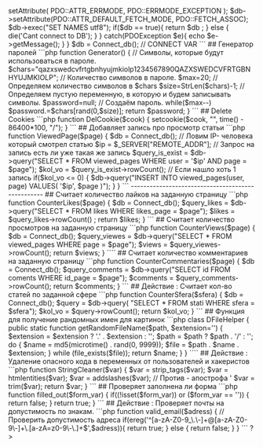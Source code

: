 <?php

// LOGO
$appname = "";


## Connection to DB
```php
function Connect_db()
 {
	 include 'connect.php'; // Data of Connection
	 try{
	      $db = new PDO("mysql:host=$host;dbname=$db_name", $user, $password);
	      $db->setAttribute( PDO::ATTR_ERRMODE, PDO::ERRMODE_EXCEPTION );
        $db->setAttribute(PDO::ATTR_DEFAULT_FETCH_MODE, PDO::FETCH_ASSOC);
	      $db->exec("SET NAMES utf8");
        if($db == true){ return $db ; }
				else { die('Cant connect to DB'); }
	    }

	 catch(PDOException $e){ echo $e->getMessage();  }
 }
$db =  Connect_db();  // CONNECT VAR
```



## Генератор паролей
```php
function Generator()
{
  // Символы, которые будут использоваться в пароле.
  $chars="qazxswedcvfrtgbnhyujmkiolp1234567890QAZXSWEDCVFRTGBNHYUJMKIOLP";
  // Количество символов в пароле.
  $max=20;
  // Определяем количество символов в $chars
  $size=StrLen($chars)-1;
  // Определяем пустую переменную, в которую и будем записывать символы.
  $password=null;
  // Создаём пароль.
  while($max--)
  $password.=$chars[rand(0,$size)];
  return $password;
}
```


## Delete Cookies
```php
function DelCookie($cook)
 {
   setcookie($cook, "", time() - 86400*100, "/");
 }
```




## Добавляет запись про просмотр статьи
```php
function ViewedPage($page)
 {
    $db = Connect_db();

		// Ловим IP- человека который смотрел статью
		 $ip = $_SERVER["REMOTE_ADDR"];

		// Запрос на запись есть ли уже такая же запись
    $query_is_exist = $db->query("SELECT * FROM viewed_pages WHERE user = '$ip' AND page = $page");
		$kol_vo = $query_is_exist->rowCount();

    // Если нашло хоть 1 запись
	  if($kol_vo <= 0) { $db->query("INSERT INTO viewed_pages(user, page) VALUES( '$ip', $page )"); }
 }
```


--------------------------------------------------
## Считает количество лайков на заданную страницу
```php
function CounterLikes($page)
 {
   $db = Connect_db();

   $query_likes = $db->query("SELECT * FROM likes WHERE likes_page = $page");
	 $likes =  $query_likes->rowCount() ;

	 return $likes;
  }
```





## Считает количество просмотров на заданную страницу
```php
function CounterViews($page)
 {
   $db = Connect_db();

	 $query_viewes = $db->query("SELECT * FROM viewed_pages WHERE page = $page");
 	 $views = $query_viewes->rowCount();

 	 return $views;
 }
````




## Считает количество комментариев на заданную страницу
```php
function CounterCommentaries($page)
{
 $db = Connect_db();

 $query_comments = $db->query("SELECT id FROM coments  WHERE id_page = $page");
 $comments = $query_comments->rowCount();

 return $comments;
}
```



## Действие : Считает кол-во статей по заданной сфере
```php
function CounterSfera($sfera)
 {
	 $db = Connect_db();

    $query = $db->query( "SELECT * FROM stati WHERE sfera = $sfera");
		$kol_vo = $query->rowCount();

		return $kol_vo;
 }
```



## Функция для получение рандомных имен для картинок
```php
class DFileHelper
{
    public static function getRandomFileName($path, $extension='')
    {
        $extension = $extension ? '.' . $extension : '';
        $path = $path ? $path . '/' : '';

        do {
            $name = md5(microtime() . rand(0, 9999));
            $file = $path . $name . $extension;
        } while (file_exists($file));

        return $name;
    }
}
````


## Действие : Удаление опасного кода в переменных от пользователей и хакеристов
```php
function StringCleaner($var)
 {
   $var = strip_tags($var);
   $var = htmlentities($var);
   $var = addslashes($var); // Против - апострофа '
   $var = trim($var);
   return $var;
}
```



## Проверяет заполнена ли форма
```php
function filled_out($form_var)
 {
    if((!isset($form_var)) or ($form_var == ''))
       {
           return false;
       }
       return true;
 }
```




## Действие : Проверяет почты на допустимость по знакам.
```php
function valid_email($adress)
 {
	  //Проверить допустимость адреса
    if(ereg('^[a-zA-Z0-9_\.\-]+@[a-zA-Z0-9\-]+\.[a-zA=z0-9\-\.]+$',$adress)){ return true; }
    else { return false; }
 }
```
?>
